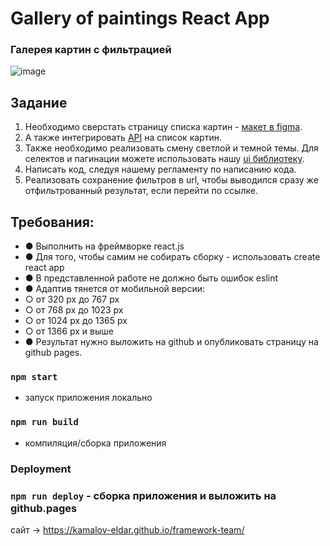 # Gallery of paintings React App

### Галерея картин с фильтрацией

![image](https://github.com/kamalov-eldar/dashboard-ts/blob/master/src/img/to-do.jpg)


## Задание

1.	Необходимо сверстать страницу списка картин - [макет в figma](https://www.figma.com/file/P1jT5eDroX38w6y8Azpx5e/FWT-Front-end-%D0%A2%D0%B5%D1%81%D1%82%D0%BE%D0%B2%D0%BE%D0%B5-%D0%B7%D0%B0%D0%B4%D0%B0%D0%BD%D0%B8%D0%B5?node-id=304%3A50).
2.	А также интегрировать  [API](https://test-front.framework.team/api-docs/) на список картин.
3.	Также необходимо реализовать смену светлой и темной темы. Для селектов и пагинации можете использовать нашу [ui библиотеку](https://www.npmjs.com/package/fwt-internship-uikit).
4.	Написать код, следуя нашему регламенту по написанию кода.
5.	Реализовать сохранение фильтров в url, чтобы выводился сразу же отфильтрованный результат, если перейти по ссылке.

## Требования:
* ●	Выполнить на фреймворке react.js
* ●	Для того, чтобы самим не собирать сборку - использовать create react app
* ●	В представленной работе не должно быть ошибок eslint
* ●	Адаптив тянется от мобильной версии:
* ○	от 320 px до 767 px
* ○	от 768 px до 1023 px
* ○	от 1024 px до 1365 px
* ○	от 1366 px и выше
* ●	Результат нужно выложить на github и опубликовать страницу на github pages.

### `npm start`

- запуск приложения локально

### `npm run build`

- компиляция/сборка приложения

### Deployment

### `npm run deploy` - сборка приложения и выложить на github.pages

сайт -> https://kamalov-eldar.github.io/framework-team/
